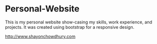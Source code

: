 # Personal-Website

This is my personal website show-casing my skills, work experience, and projects.
It was created using bootstrap for a responsive design.

http://www.shayonchowdhury.com
